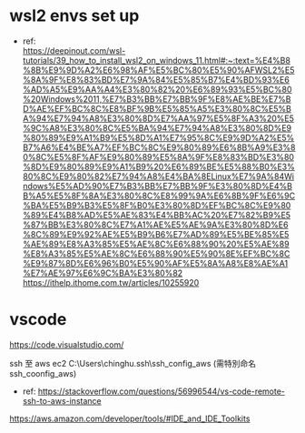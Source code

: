 # wsl2 envs set up
- ref:  
https://deepinout.com/wsl-tutorials/39_how_to_install_wsl2_on_windows_11.html#:~:text=%E4%B8%8B%E9%9D%A2%E6%98%AF%E5%BC%80%E5%90%AFWSL2%E5%8A%9F%E8%83%BD%E7%9A%84%E5%85%B7%E4%BD%93%E6%AD%A5%E9%AA%A4%E3%80%82%20%E6%89%93%E5%BC%80%20Windows%2011,%E7%B3%BB%E7%BB%9F%E8%AE%BE%E7%BD%AE%EF%BC%8C%E8%BF%9B%E5%85%A5%E3%80%8C%E5%BA%94%E7%94%A8%E3%80%8D%E7%AA%97%E5%8F%A3%20%E5%9C%A8%E3%80%8C%E5%BA%94%E7%94%A8%E3%80%8D%E9%80%89%E9%A1%B9%E5%8D%A1%E7%95%8C%E9%9D%A2%E5%B7%A6%E4%BE%A7%EF%BC%8C%E9%80%89%E6%8B%A9%E3%80%8C%E5%8F%AF%E9%80%89%E5%8A%9F%E8%83%BD%E3%80%8D%E9%80%89%E9%A1%B9%20%E6%89%BE%E5%88%B0%E3%80%8C%E9%80%82%E7%94%A8%E4%BA%8ELinux%E7%9A%84Windows%E5%AD%90%E7%B3%BB%E7%BB%9F%E3%80%8D%E4%BB%A5%E5%8F%8A%E3%80%8C%E8%99%9A%E6%8B%9F%E6%9C%BA%E5%B9%B3%E5%8F%B0%E3%80%8D%EF%BC%8C%E9%80%89%E4%B8%AD%E5%AE%83%E4%BB%AC%20%E7%82%B9%E5%87%BB%E3%80%8C%E7%A1%AE%E5%AE%9A%E3%80%8D%E6%8C%89%E9%92%AE%E5%B9%B6%E7%AD%89%E5%BE%85%E5%AE%89%E8%A3%85%E5%AE%8C%E6%88%90%20%E5%AE%89%E8%A3%85%E5%AE%8C%E6%88%90%E5%90%8E%EF%BC%8C%E9%87%8D%E6%96%B0%E5%90%AF%E5%8A%A8%E8%AE%A1%E7%AE%97%E6%9C%BA%E3%80%82
https://ithelp.ithome.com.tw/articles/10255920

# vscode  
https://code.visualstudio.com/

ssh 至 aws ec2
C:\Users\chinghu\.ssh\ssh_config_aws (需特別命名ssh_coonfig_aws)
- ref:
https://stackoverflow.com/questions/56996544/vs-code-remote-ssh-to-aws-instance

https://aws.amazon.com/developer/tools/#IDE_and_IDE_Toolkits